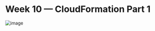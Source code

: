 # Week 10 — CloudFormation Part 1


![image](https://user-images.githubusercontent.com/13297994/236652550-b2b41896-41d8-4b16-9b64-728bc69a33f1.png)
